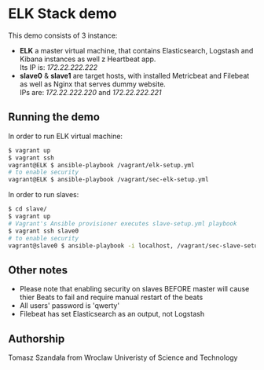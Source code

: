 ELK Stack demo
==============

This demo consists of 3 instance:

- **ELK** a master virtual machine, that contains Elasticsearch, Logstash and Kibana instances as well z Heartbeat app.\
Its IP is: *172.22.222.222*
- **slave0** & **slave1** are target hosts, with installed Metricbeat and Filebeat as well as Nginx that serves dummy website.\
IPs are: *172.22.222.220* and *172.22.222.221*

Running the demo
----------------

In order to run ELK virtual machine:

```sh
$ vagrant up
$ vagrant ssh
vagrant@ELK $ ansible-playbook /vagrant/elk-setup.yml
# to enable security
vagrant@ELK $ ansible-playbook /vagrant/sec-elk-setup.yml
```

In order to run slaves:

```sh
$ cd slave/
$ vagrant up
# Vagrant's Ansible provisioner executes slave-setup.yml playbook
$ vagrant ssh slave0
# to enable security
vagrant@slave0 $ ansible-playbook -i localhost, /vagrant/sec-slave-setup.yml
```

Other notes
-----------

- Please note that enabling security on slaves BEFORE master will cause thier Beats to fail and require manual restart of the beats
- All users' password is 'qwerty'
- Filebeat has set Elasticsearch as an output, not Logstash

Authorship
----------

Tomasz Szandała from Wroclaw Univeristy of Science and Technology
